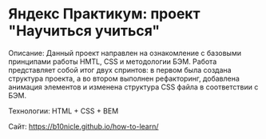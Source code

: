# Яндекс Практикум: проект "Научиться учиться"

Описание: Данный проект направлен на ознакомление с базовыми принципами работы HMTL, CSS и методологии БЭМ. Работа представляет собой итог двух спринтов: в первом была создана структура проекта, а во втором выполнен рефакторинг, добавлена анимация элементов и изменена структура CSS файла в соответствии с БЭМ.

Технологии: HTML + CSS + BEM

Сайт: https://b10nicle.github.io/how-to-learn/
